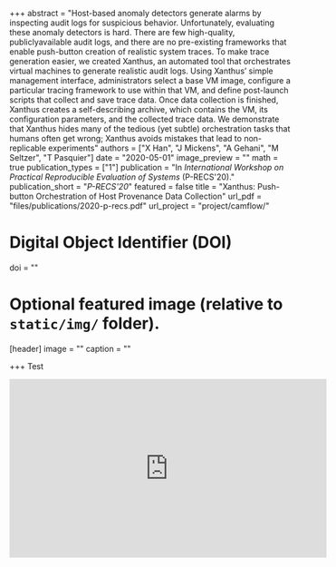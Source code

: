 +++
abstract = "Host-based anomaly detectors generate alarms by inspecting audit logs for suspicious behavior. Unfortunately, evaluating these anomaly detectors is hard. There are few high-quality, publiclyavailable audit logs, and there are no pre-existing frameworks that enable push-button creation of realistic system traces. To make trace generation easier, we created Xanthus, an automated tool that orchestrates virtual machines to generate realistic audit logs. Using Xanthus’ simple management interface, administrators select a base VM image, configure a particular tracing framework to use within that VM, and define post-launch scripts that collect and save trace data. Once data collection is finished, Xanthus creates a self-describing archive, which contains the VM, its configuration parameters, and the collected trace data. We demonstrate that Xanthus hides many of the tedious (yet subtle) orchestration tasks that humans often get wrong; Xanthus avoids mistakes that lead to non-replicable experiments"
authors = ["X Han", "J Mickens", "A Gehani", "M Seltzer", "T Pasquier"]
date = "2020-05-01"
image_preview = ""
math = true
publication_types = ["1"]
publication = "In *International Workshop on Practical Reproducible Evaluation of Systems* (P-RECS'20)."
publication_short = "*P-RECS'20*"
featured = false
title = "Xanthus: Push-button Orchestration of Host Provenance Data Collection"
url_pdf = "files/publications/2020-p-recs.pdf"
url_project = "project/camflow/"

# Digital Object Identifier (DOI)
doi = ""

# Optional featured image (relative to `static/img/` folder).
[header]
image = ""
caption = ""

+++
Test
<div align="center">
<iframe width="560" height="315" src="https://www.youtube.com/embed/50PpVxcy5WM?start=4017" frameborder="0" allow="accelerometer; autoplay; clipboard-write; encrypted-media; gyroscope; picture-in-picture" allowfullscreen></iframe>
</div>
